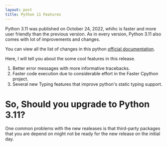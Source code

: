 ```yaml
---
layout: post
title: Python 11 Features
---
```


Python 3.11 was published on October 24, 2022, whihc is faster and more user friendly than the previous version. As in every version, Python 3.11 also comes with lot of improvements and changes. 

You can view all the list of changes in this python [official documentation](
    https://docs.python.org/3.11/whatsnew/3.11.html).

Here, I will tell you about the some cool features in this release.

1. Better error messages with more informative tracebacks.
2. Faster code execution due to considerable effort in the Faster Cpython project.
3. Several new Typing features that improve python's static typing support.



# So, Should you upgrade to Python 3.11?

One common problems with the new realeases is that third-party packages that you are depend on might not be ready for the new release on the initial day.

